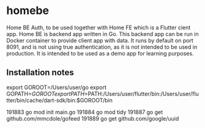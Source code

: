 # homebe
Home BE Auth, to be used together with Home FE which is a Flutter cient app. Home BE is backend app written in Go. This backend app can be run in Docker container to provide client app with data. It runs by default on port 8091, and is not using true authentication, as it is not intended to be used in production. It is intended to be used as a demo app for learning purposes.

## Installation notes

export GOROOT=/Users/user/go
export GOPATH=$GOROOT
export PATH=$PATH:/Users/user/flutter/bin:/Users/user/flutter/bin/cache/dart-sdk/bin:$GOROOT/bin

191883  go mod init main.go
191884  go mod tidy
191887  go get github.com/mmcdole/gofeed
191889  go get github.com/google/uuid
